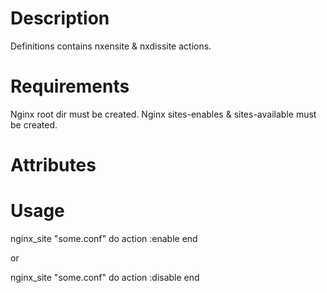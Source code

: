 Description
===========
Definitions contains nxensite & nxdissite actions.

Requirements
============
Nginx root dir must be created.
Nginx sites-enables & sites-available must be created.

Attributes
==========

Usage
=====

nginx_site "some.conf" do
	action :enable
end

or

nginx_site "some.conf" do
	action :disable
end